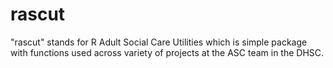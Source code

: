 # rascut
"rascut" stands for R Adult Social Care Utilities which is simple package with functions used across variety of projects at the ASC team in the DHSC.
